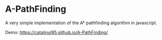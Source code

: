 # A-PathFinding
A very simple implementation of the A* pathfinding algorithm in javascript.


Demo: https://catalinul95.github.io/A-PathFinding/
